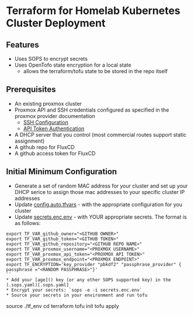# Terraform for Homelab Kubernetes Cluster Deployment

## Features

* Uses SOPS to encrypt secrets
* Uses OpenTofo state encryption for a local state
    - allows the terraform/tofu state to be stored in the repo itself 

## Prerequisites

* An existing proxmox cluster
* Proxmox API and SSH credentials configured as specified in the proxmox provider documentation
    - [SSH Configuration](https://registry.terraform.io/providers/bpg/proxmox/latest/docs#ssh-connection)
    - [API Token Authentication](https://registry.terraform.io/providers/bpg/proxmox/latest/docs#api-token-authentication)
* A DHCP server that you control (most commercial routes support static assignment)
* A github repo for FluxCD
* A github access token for FluxCD

## Initial Minimum Configuration

* Generate a set of random MAC address for your cluster and set up your DHCP serice to assign those mac addresses
to your specific cluster IP addresses 
* Update [config.auto.tfvars](terraform/config.auto.tfvars) - with the appropriate configuration for you cluster 
* Update [secrets.enc.env](secrets.enc.env) - with YOUR appropriate secrets.  The format is as follows: 
```
export TF_VAR_github_owner="<GITHUB OWNER>"
export TF_VAR_github_token="<GITHUB TOKEN>"
export TF_VAR_github_repository="<GITHUB REPO NAME>"
export TF_VAR_proxmox_username="<PROXMOX USERNAME>"
export TF_VAR_proxmox_api_token="<PROXMOX API TOKEN>"
export TF_VAR_proxmox_endpoint="<PROXMOX ENDPOINT>"
export TF_ENCRYPTION='key_provider "pbkdf2" "passphrase_provider" { passphrase ="<RANDOM PASSPHRASE>"}'
``
* Add your [age]() key (or any other SOPS supported key) in the (.sops.yaml)[.sops.yaml]
* Encrypt your secrets: `sops -e -i secrets.enc.env`
* Source your secrets in your environment and run tofu
```
source ./tf_env
cd terraform 
tofu init
tofu apply
```
